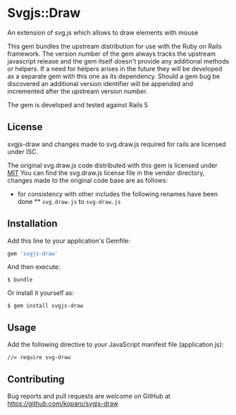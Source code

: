 # Svgjs::Draw

An extension of svg.js which allows to draw elements with mouse

This gem bundles the upstream distribution for use with the Ruby on Rails framework. The version number of
the gem always tracks the upstream javascript release and the gem itself doesn't provide any additional
methods or helpers. If a need for helpers arises in the future they will be developed as a separate gem
with this one as its dependency. Should a gem bug be discovered an additional version identifier will be
appended and incremented after the upstream version number.

The gem is developed and tested against Rails 5

## License
svgjs-draw and changes made to svg.draw.js required for rails are licensed under ISC.

The original svg.draw.js code distributed with this gem is licensed under [MIT](https://tldrlegal.com/license/mit-license)
You can find the svg.draw.js license file in the vendor directory, changes made to the original code base are as follows:

* for consistency with other includes the following renames have been done
** `svg.draw.js` to `svg-draw.js`

## Installation

Add this line to your application's Gemfile:

```ruby
gem 'svgjs-draw'
```

And then execute:

    $ bundle

Or install it yourself as:

    $ gem install svgjs-draw

## Usage

Add the following directive to your JavaScript manifest file (application.js):

    //= require svg-draw

## Contributing

Bug reports and pull requests are welcome on GitHub at https://github.com/koparo/svgjs-draw.
